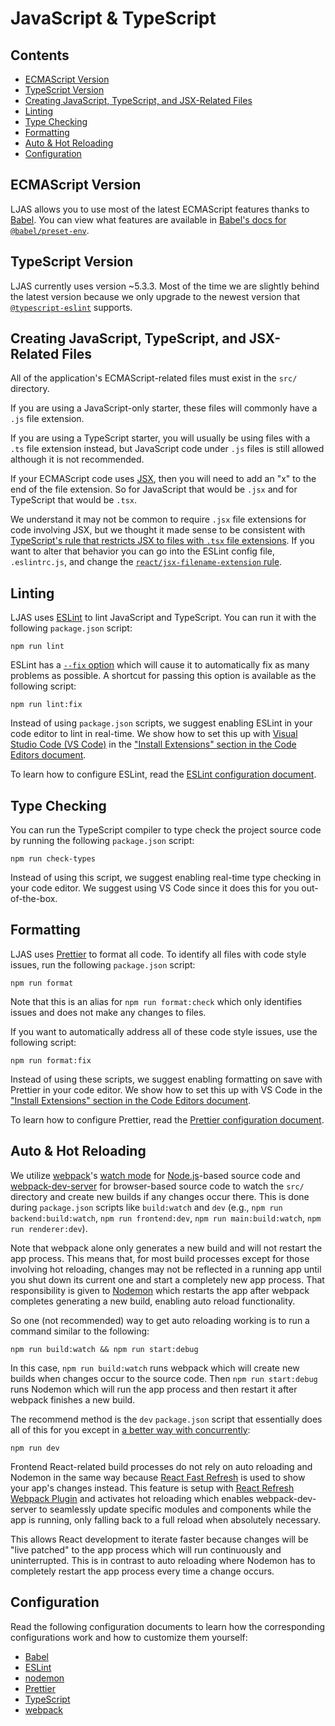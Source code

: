 # JavaScript & TypeScript

## Contents

-   [ECMAScript Version](#ecmascript-version)
-   [TypeScript Version](#typescript-version)
-   [Creating JavaScript, TypeScript, and JSX-Related Files](#creating-javascript-typescript-and-jsx-related-files)
-   [Linting](#linting)
-   [Type Checking](#type-checking)
-   [Formatting](#formatting)
-   [Auto & Hot Reloading](#auto--hot-reloading)
-   [Configuration](#configuration)

## ECMAScript Version

LJAS allows you to use most of the latest ECMAScript features thanks to [Babel](https://babeljs.io/docs). You can view what features are available in [Babel's docs for `@babel/preset-env`](https://babeljs.io/docs/babel-preset-env).

## TypeScript Version

LJAS currently uses version ~5.3.3. Most of the time we are slightly behind the latest version because we only upgrade to the newest version that [`@typescript-eslint`](https://typescript-eslint.io) supports.

## Creating JavaScript, TypeScript, and JSX-Related Files

All of the application's ECMAScript-related files must exist in the `src/` directory.

If you are using a JavaScript-only starter, these files will commonly have a `.js` file extension.

If you are using a TypeScript starter, you will usually be using files with a `.ts` file extension instead, but JavaScript code under `.js` files is still allowed although it is not recommended.

If your ECMAScript code uses [JSX](https://react.dev/learn/writing-markup-with-jsx), then you will need to add an "x" to the end of the file extension. So for JavaScript that would be `.jsx` and for TypeScript that would be `.tsx`.

We understand it may not be common to require `.jsx` file extensions for code involving JSX, but we thought it made sense to be consistent with [TypeScript's rule that restricts JSX to files with `.tsx` file extensions](https://typescriptlang.org/docs/handbook/jsx.html). If you want to alter that behavior you can go into the ESLint config file, `.eslintrc.js`, and change the [`react/jsx-filename-extension` rule](https://github.com/jsx-eslint/eslint-plugin-react/blob/master/docs/rules/jsx-filename-extension.md).

## Linting

LJAS uses [ESLint](https://eslint.org) to lint JavaScript and TypeScript. You can run it with the following `package.json` script:

```console
npm run lint
```

ESLint has a [`--fix` option](https://eslint.org/docs/latest/use/command-line-interface#--fix) which will cause it to automatically fix as many problems as possible. A shortcut for passing this option is available as the following script:

```console
npm run lint:fix
```

Instead of using `package.json` scripts, we suggest enabling ESLint in your code editor to lint in real-time. We show how to set this up with [Visual Studio Code (VS Code)](https://code.visualstudio.com) in the ["Install Extensions" section in the Code Editors document](../setup/code-editors.md#install-extensions).

To learn how to configure ESLint, read the [ESLint configuration document](../configuration/eslint.md).

## Type Checking

You can run the TypeScript compiler to type check the project source code by running the following `package.json` script:

```console
npm run check-types
```

Instead of using this script, we suggest enabling real-time type checking in your code editor. We suggest using VS Code since it does this for you out-of-the-box.

## Formatting

LJAS uses [Prettier](https://prettier.io) to format all code. To identify all files with code style issues, run the following `package.json` script:

```console
npm run format
```

Note that this is an alias for `npm run format:check` which only identifies issues and does not make any changes to files.

If you want to automatically address all of these code style issues, use the following script:

```console
npm run format:fix
```

Instead of using these scripts, we suggest enabling formatting on save with Prettier in your code editor. We show how to set this up with VS Code in the ["Install Extensions" section in the Code Editors document](../setup/code-editors.md#install-extensions).

To learn how to configure Prettier, read the [Prettier configuration document](../configuration/prettier.md).

## Auto & Hot Reloading

We utilize [webpack](https://webpack.js.org)'s [watch mode](https://webpack.js.org/configuration/watch) for [Node.js](https://nodejs.org)-based source code and [webpack-dev-server](https://webpack.js.org/configuration/dev-server) for browser-based source code to watch the `src/` directory and create new builds if any changes occur there. This is done during `package.json` scripts like `build:watch` and `dev` (e.g., `npm run backend:build:watch`, `npm run frontend:dev`, `npm run main:build:watch`, `npm run renderer:dev`).

Note that webpack alone only generates a new build and will not restart the app process. This means that, for most build processes except for those involving hot reloading, changes may not be reflected in a running app until you shut down its current one and start a completely new app process. That responsibility is given to [Nodemon](https://nodemon.io) which restarts the app after webpack completes generating a new build, enabling auto reload functionality.

So one (not recommended) way to get auto reloading working is to run a command similar to the following:

```
npm run build:watch && npm run start:debug
```

In this case, `npm run build:watch` runs webpack which will create new builds when changes occur to the source code. Then `npm run start:debug` runs Nodemon which will run the app process and then restart it after webpack finishes a new build.

The recommend method is the `dev` `package.json` script that essentially does all of this for you except in [a better way with concurrently](https://github.com/open-cli-tools/concurrently):

```
npm run dev
```

Frontend React-related build processes do not rely on auto reloading and Nodemon in the same way because [React Fast Refresh](https://reactnative.dev/docs/fast-refresh) is used to show your app's changes instead. This feature is setup with [React Refresh Webpack Plugin](https://github.com/pmmmwh/react-refresh-webpack-plugin) and activates hot reloading which enables webpack-dev-server to seamlessly update specific modules and components while the app is running, only falling back to a full reload when absolutely necessary.

This allows React development to iterate faster because changes will be "live patched" to the app process which will run continuously and uninterrupted. This is in contrast to auto reloading where Nodemon has to completely restart the app process every time a change occurs.

## Configuration

Read the following configuration documents to learn how the corresponding configurations work and how to customize them yourself:

-   [Babel](../configuration/babel.md)
-   [ESLint](../configuration/eslint.md)
-   [nodemon](../configuration/nodemon.md)
-   [Prettier](../configuration/prettier.md)
-   [TypeScript](../configuration/typescript.md)
-   [webpack](../configuration/webpack.md)
